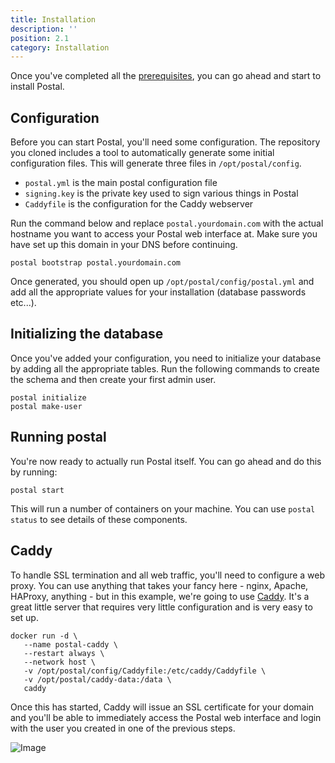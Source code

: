 ```yaml
---
title: Installation
description: ''
position: 2.1
category: Installation
---
```


Once you've completed all the [prerequisites](./prerequisites), you can go ahead and start to install Postal.

## Configuration

Before you can start Postal, you'll need some configuration. The repository you cloned includes a tool to automatically generate some initial configuration files. This will generate three files in `/opt/postal/config`.

* `postal.yml` is the main postal configuration file
* `signing.key` is the private key used to sign various things in Postal
* `Caddyfile` is the configuration for the Caddy webserver

Run the command below and replace `postal.yourdomain.com` with the actual hostname you want to access your Postal web interface at. Make sure you have set up this domain in your DNS before continuing.

```
postal bootstrap postal.yourdomain.com
```

Once generated, you should open up `/opt/postal/config/postal.yml` and add all the appropriate values for your installation (database passwords etc...).

## Initializing the database

Once you've added your configuration, you need to initialize your database by adding all the appropriate tables. Run the following commands to create the schema and then create your first admin user.

```
postal initialize
postal make-user
```

## Running postal

You're now ready to actually run Postal itself. You can go ahead and do this by running:

```
postal start
```

This will run a number of containers on your machine. You can use `postal status` to see details of these components.

## Caddy

To handle SSL termination and all web traffic, you'll need to configure a web proxy. You can use anything that takes your fancy here - nginx, Apache, HAProxy, anything - but in this example, we're going to use [Caddy](https://caddyserver.com). It's a great little server that requires very little configuration and is very easy to set up.

```
docker run -d \
   --name postal-caddy \
   --restart always \
   --network host \
   -v /opt/postal/config/Caddyfile:/etc/caddy/Caddyfile \
   -v /opt/postal/caddy-data:/data \
   caddy
```

Once this has started, Caddy will issue an SSL certificate for your domain and you'll be able to immediately access the Postal web interface and login with the user you created in one of the previous steps.

![Image](https://share.adam.ac/21/Screen-Shot-2021-07-29-23-26-18.23-Qwv2DD40v4jMEoaHtE.png)
